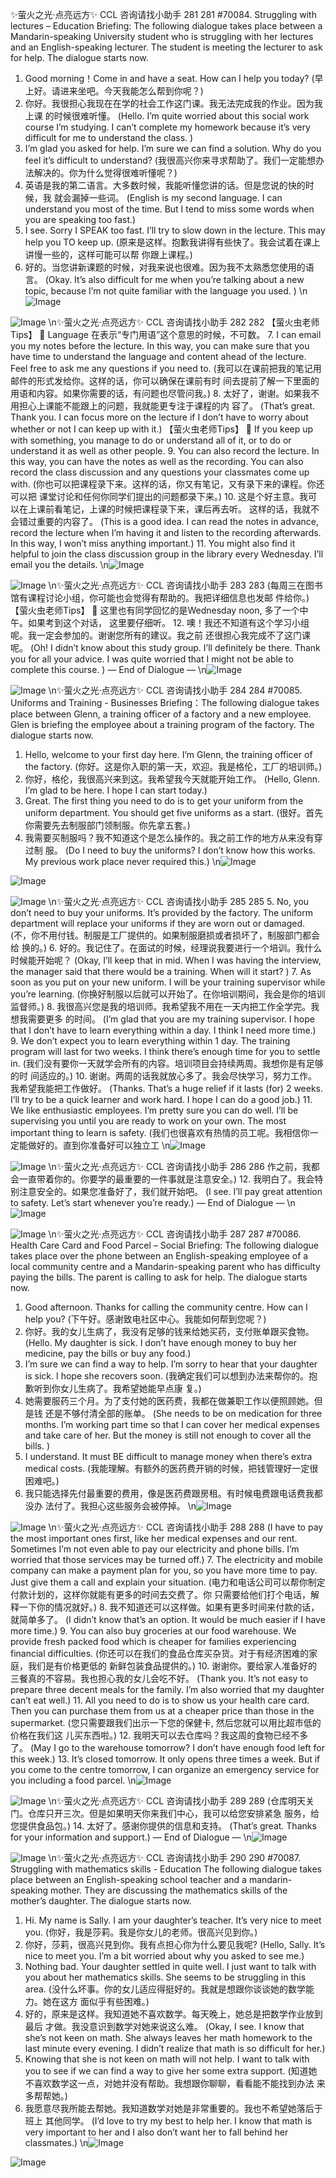 ✨萤火之光·点亮远方✨
CCL 咨询请找小助手
281
281
#70084. Struggling with lectures – Education
Briefing: The following dialogue takes place between a Mandarin-speaking University
student who is struggling with her lectures and an English-speaking lecturer. The
student is meeting the lecturer to ask for help. The dialogue starts now.
1. Good morning！Come in and have a seat. How can I help you today?
(早上好。请进来坐吧。今天我能怎么帮到你呢？)
2. 你好。我很担心我现在在学的社会工作这门课。我无法完成我的作业。因为我上课
的时候很难听懂。
(Hello. I’m quite worried about this social work course I’m studying. I can’t complete my
homework because it’s very difficult for me to understand the class. )
3. I’m glad you asked for help. I’m sure we can find a solution. Why do you feel it’s
difficult to understand?
(我很高兴你来寻求帮助了。我们一定能想办法解决的。你为什么觉得很难听懂呢？)
4. 英语是我的第二语言。大多数时候，我能听懂您讲的话。但是您说的快的时候，我
就会漏掉一些词。
(English is my second language. I can understand you most of the time. But I tend to miss
some words when you are speaking too fast.)
5. I see. Sorry I SPEAK too fast. I’ll try to slow down in the lecture. This may help you
TO keep up.
(原来是这样。抱歉我讲得有些快了。我会试着在课上讲慢一些的，这样可能可以帮
你跟上课程。)
6. 好的。当您讲新课题的时候，对我来说也很难。因为我不太熟悉您使用的语言。
(Okay. It’s also difficult for me when you’re talking about a new topic, because I’m not
quite familiar with the language you used. )
\n![Image](images/page281_image1.jpeg)

![Image](images/page281_image2.jpeg)
\n✨萤火之光·点亮远方✨
CCL 咨询请找小助手
282
282
【萤火虫老师Tips】

Language 在表示“专门用语”这个意思的时候，不可数。
7. I can email you my notes before the lecture. In this way, you can make sure that you
have time to understand the language and content ahead of the lecture. Feel free to
ask me any questions if you need to.
(我可以在课前把我的笔记用邮件的形式发给你。这样的话，你可以确保在课前有时
间去提前了解一下里面的用语和内容。如果你需要的话，有问题也尽管问我。)
8. 太好了，谢谢。如果我不用担心上课能不能跟上的问题，我就能更专注于课程的内
容了。
(That’s great. Thank you. I can focus more on the lecture if I don’t have to worry about
whether or not I can keep up with it.)
【萤火虫老师Tips】

If you keep up with something, you manage to do or understand all of it, or to do or
understand it as well as other people.
9. You can also record the lecture. In this way, you can have the notes as well as the
recording. You can also record the class discussion and any questions your
classmates come up with.
(你也可以把课程录下来。这样的话，你又有笔记，又有录下来的课程。你还可以把
课堂讨论和任何你同学们提出的问题都录下来。)
10. 这是个好主意。我可以在上课前看笔记，上课的时候把课程录下来，课后再去听。
这样的话，我就不会错过重要的内容了。
(This is a good idea. I can read the notes in advance, record the lecture when I’m having
it and listen to the recording afterwards. In this way, I won’t miss anything important.)
11. You might also find it helpful to join the class discussion group in the library every
Wednesday. I’ll email you the details.
\n![Image](images/page282_image1.jpeg)

![Image](images/page282_image2.jpeg)
\n✨萤火之光·点亮远方✨
CCL 咨询请找小助手
283
283
(每周三在图书馆有课程讨论小组，你可能也会觉得有帮助的。我把详细信息也发邮
件给你。)
【萤火虫老师Tips】

这里也有同学回忆的是Wednesday noon, 多了一个中午。如果考到这个对话，
这里要仔细听。
12. 噢！我还不知道有这个学习小组呢。我一定会参加的。谢谢您所有的建议。我之前
还很担心我完成不了这门课呢。
(Oh! I didn’t know about this study group. I’ll definitely be there. Thank you for all your
advice. I was quite worried that I might not be able to complete this course. )
— End of Dialogue —
\n![Image](images/page283_image1.jpeg)

![Image](images/page283_image2.jpeg)
\n✨萤火之光·点亮远方✨
CCL 咨询请找小助手
284
284
#70085. Uniforms and Training - Businesses
Briefing：The following dialogue takes place between Glenn, a training officer of a
factory and a new employee. Glen is briefing the employee about a training program of
the factory. The dialogue starts now.
1. Hello, welcome to your first day here. I’m Glenn, the training officer of the factory.
(你好。这是你入职的第一天，欢迎。我是格伦，工厂的培训师。)
2. 你好，格伦，我很高兴来到这。我希望我今天就能开始工作。
(Hello, Glenn. I’m glad to be here. I hope I can start today.)
3. Great. The first thing you need to do is to get your uniform from the uniform
department. You should get five uniforms as a start.
(很好。首先你需要先去制服部门领制服。你先拿五套。)
4. 我需要买制服吗？我不知道这个是怎么操作的。我之前工作的地方从来没有穿过制
服。
(Do I need to buy the uniforms? I don’t know how this works. My previous work place
never required this.)
\n![Image](images/page284_image1.jpeg)

![Image](images/page284_image2.jpeg)

![Image](images/page284_image3.jpeg)
\n✨萤火之光·点亮远方✨
CCL 咨询请找小助手
285
285
5. No, you don’t need to buy your uniforms. It’s provided by the factory. The uniform
department will replace your uniforms if they are worn out or damaged.
(不，你不用付钱。制服是工厂提供的。如果制服磨损或者损坏了，制服部门都会给
换的。)
6. 好的。我记住了。在面试的时候，经理说我要进行一个培训。我什么时候能开始呢？
(Okay, I’ll keep that in mid. When I was having the interview, the manager said that there
would be a training. When will it start? )
7. As soon as you put on your new uniform. I will be your training supervisor while
you’re learning.
(你换好制服以后就可以开始了。在你培训期间，我会是你的培训监督师。)
8. 我很高兴您是我的培训师。我希望我不用在一天内把工作全学完。我想我需要更多
的时间。
(I’m glad that you are my training supervisor. I hope that I don’t have to learn everything
within a day. I think I need more time.)
9. We don’t expect you to learn everything within 1 day. The training program will last
for two weeks. I think there’s enough time for you to settle in.
(我们没有要你一天就学会所有的内容。培训项目会持续两周。我想你是有足够的时
间适应的。)
10. 谢谢。两周的话我就放心多了。我会尽快学习，努力工作。我希望我能把工作做好。
(Thanks. That’s a huge relief if it lasts (for) 2 weeks. I’ll try to be a quick learner and
work hard. I hope I can do a good job.)
11. We like enthusiastic employees. I’m pretty sure you can do well. I’ll be supervising
you until you are ready to work on your own. The most important thing to learn is
safety.
(我们也很喜欢有热情的员工呢。我相信你一定能做好的。直到你准备好可以独立工
\n![Image](images/page285_image1.jpeg)

![Image](images/page285_image2.jpeg)
\n✨萤火之光·点亮远方✨
CCL 咨询请找小助手
286
286
作之前，我都会一直带着你的。你要学的最重要的一件事就是注意安全。)
12. 我明白了。我会特别注意安全的。如果您准备好了，我们就开始吧。
(I see. I’ll pay great attention to safety. Let’s start whenever you’re ready.)
— End of Dialogue —
\n![Image](images/page286_image1.jpeg)

![Image](images/page286_image2.jpeg)
\n✨萤火之光·点亮远方✨
CCL 咨询请找小助手
287
287
#70086. Health Care Card and Food Parcel – Social
Briefing:
The
following
dialogue
takes
place
over
the
phone
between
an
English-speaking employee of a local community centre and a Mandarin-speaking
parent who has difficulty paying the bills. The parent is calling to ask for help. The
dialogue starts now.
1. Good afternoon. Thanks for calling the community centre. How can I help you?
(下午好。感谢致电社区中心。我能如何帮到您呢？)
2. 你好。我的女儿生病了，我没有足够的钱来给她买药，支付账单跟买食物。
(Hello. My daughter is sick. I don’t have enough money to buy her medicine, pay the
bills or buy any food.)
3. I’m sure we can find a way to help. I’m sorry to hear that your daughter is sick. I
hope she recovers soon.
(我确定我们可以想到办法来帮你的。抱歉听到你女儿生病了。我希望她能早点康
复。)
4. 她需要服药三个月。为了支付她的医药费，我都在做兼职工作以便照顾她。但是钱
还是不够付清全部的账单。
(She needs to be on medication for three months. I’m working part time so that I can
cover her medical expenses and take care of her. But the money is still not enough to
cover all the bills. )
5. I understand. It must BE difficult to manage money when there’s extra medical
costs.
(我能理解。有额外的医药费开销的时候，把钱管理好一定很困难吧。)
6. 我只能选择先付最重要的费用，像是医药费跟房租。有时候电费跟电话费我都没办
法付了。我担心这些服务会被停掉。
\n![Image](images/page287_image1.jpeg)

![Image](images/page287_image2.jpeg)
\n✨萤火之光·点亮远方✨
CCL 咨询请找小助手
288
288
(I have to pay the most important ones first, like her medical expenses and our rent.
Sometimes I’m not even able to pay our electricity and phone bills. I’m worried that
those services may be turned off.)
7. The electricity and mobile company can make a payment plan for you, so you have
more time to pay. Just give them a call and explain your situation.
(电力和电话公司可以帮你制定付款计划的，这样你就能有更多的时间去交费了。你
只需要给他们打个电话，解释一下你的情况就好。)
8. 我不知道还可以这样做。如果有更多时间来付款的话，就简单多了。
(I didn’t know that’s an option. It would be much easier if I have more time.)
9. You can also buy groceries at our food warehouse. We provide fresh packed food
which is cheaper for families experiencing financial difficulties.
(你还可以在我们的食品仓库买杂货。对于有经济困难的家庭，我们是有价格更低的
新鲜包装食品提供的。)
10. 谢谢你。要给家人准备好的三餐真的不容易。我也担心我的女儿会吃不好。
(Thank you. It’s not easy to prepare three decent meals for the family. I’m also worried
that my daughter can’t eat well.)
11. All you need to do is to show us your health care card. Then you can purchase them
from us at a cheaper price than those in the supermarket.
(您只需要跟我们出示一下您的保健卡, 然后您就可以用比超市低的价格在我们这
儿买东西啦。)
12. 我明天可以去仓库吗？我这周的食物已经不多了。
(May I go to the warehouse tomorrow? I don’t have enough food left for this week.)
13. It’s closed tomorrow. It only opens three times a week. But if you come to the centre
tomorrow, I can organize an emergency service for you including a food parcel.
\n![Image](images/page288_image1.jpeg)

![Image](images/page288_image2.jpeg)
\n✨萤火之光·点亮远方✨
CCL 咨询请找小助手
289
289
(仓库明天关门。仓库只开三次。但是如果明天你来我们中心，我可以给您安排紧急
服务，给您提供食品包。)
14. 太好了。感谢你提供的信息和支持。
(That’s great. Thanks for your information and support.)
— End of Dialogue —
\n![Image](images/page289_image1.jpeg)

![Image](images/page289_image2.jpeg)
\n✨萤火之光·点亮远方✨
CCL 咨询请找小助手
290
290
#70087. Struggling with mathematics skills - Education
The following dialogue takes place between an English-speaking school teacher and a
mandarin-speaking mother. They are discussing the mathematics skills of the mother’s
daughter. The dialogue starts now.
1. Hi. My name is Sally. I am your daughter’s teacher. It’s very nice to meet you.
(你好，我是莎莉。我是你女儿的老师。很高兴见到你。)
2. 你好，莎莉，很高兴見到你。我有点担心你为什么要见我呢?
(Hello, Sally. It’s nice to meet you. I’m a bit worried about why you asked to see me.)
3. Nothing bad. Your daughter settled in quite well. I just want to talk with you about
her mathematics skills. She seems to be struggling in this area.
(没什么坏事。你的女儿适应得挺好的。我就是想跟你谈谈她的数学能力。她在这方
面似乎有些困难。)
4. 好的，原来是这样。我知道她不喜欢数学。每天晚上，她总是把数学作业放到最后
才做。我没意识到数学对她来说这么难。
(Okay, I see. I know that she’s not keen on math. She always leaves her math homework
to the last minute every evening. I didn’t realize that math is so difficult for her.)
5. Knowing that she is not keen on math will not help. I want to talk with you to see if
we can find a way to give her some extra support.
(知道她不喜欢数学这一点，对她并没有帮助。我想跟你聊聊，看看能不能找到办法
来多帮帮她。)
6. 我愿意尽我所能去帮她。我知道数学对她是非常重要的。我也不希望她落后于班上
其他同学。
(I’d love to try my best to help her. I know that math is very important to her and I also
don’t want her to fall behind her classmates.)
\n![Image](images/page290_image1.jpeg)

![Image](images/page290_image2.jpeg)